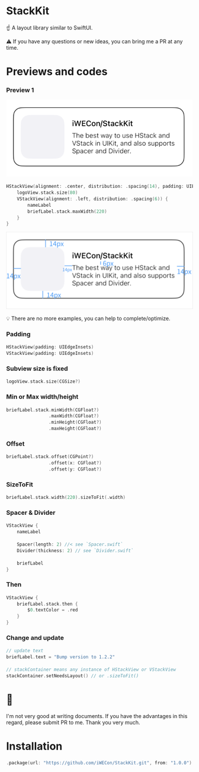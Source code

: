 # StackKit

☝️ A layout library similar to SwiftUI.

⚠️ If you have any questions or new ideas, you can bring me a PR at any time.


# Previews and codes


### Preview 1
![Demo](Demo/preview1.png)

```swift
HStackView(alignment: .center, distribution: .spacing(14), padding: UIEdgeInsets(top: 14, left: 14, bottom: 14, right: 14)) {
    logoView.stack.size(80)
    VStackView(alignment: .left, distribution: .spacing(6)) {
        nameLabel
        briefLabel.stack.maxWidth(220)
    }
}
```
![Demo](Demo/preview2.png)


💡 There are no more examples, you can help to complete/optimize.


### Padding

```swift
HStackView(padding: UIEdgeInsets)
VStackView(padding: UIEdgeInsets)
```

### Subview size is fixed

```swift
logoView.stack.size(CGSize?)
```

### Min or Max width/height

```swift
briefLabel.stack.minWidth(CGFloat?)
                .maxWidth(CGFloat?)
                .minHeight(CGFloat?)
                .maxHeight(CGFloat?)
```

### Offset

```swift
briefLabel.stack.offset(CGPoint?)
                .offset(x: CGFloat?)
                .offset(y: CGFloat?)
```

### SizeToFit

```swift
briefLabel.stack.width(220).sizeToFit(.width)
```

### Spacer & Divider

```swift
VStackView {
    nameLabel
    
    Spacer(length: 2) //< see `Spacer.swift`
    Divider(thickness: 2) // see `Divider.swift`
    
    briefLabel
}
```

### Then

```swift
VStackView {
    briefLabel.stack.then {
        $0.textColor = .red
    }
}
```


### Change and update

```swift
// update text
briefLabel.text = "Bump version to 1.2.2"

// stackContainer means any instance of HStackView or VStackView
stackContainer.setNeedsLayout() // or .sizeToFit() 
```

# 🤔 

I'm not very good at writing documents. If you have the advantages in this regard, please submit PR to me. Thank you very much.


# Installation

```swift
.package(url: "https://github.com/iWECon/StackKit.git", from: "1.0.0")
```
